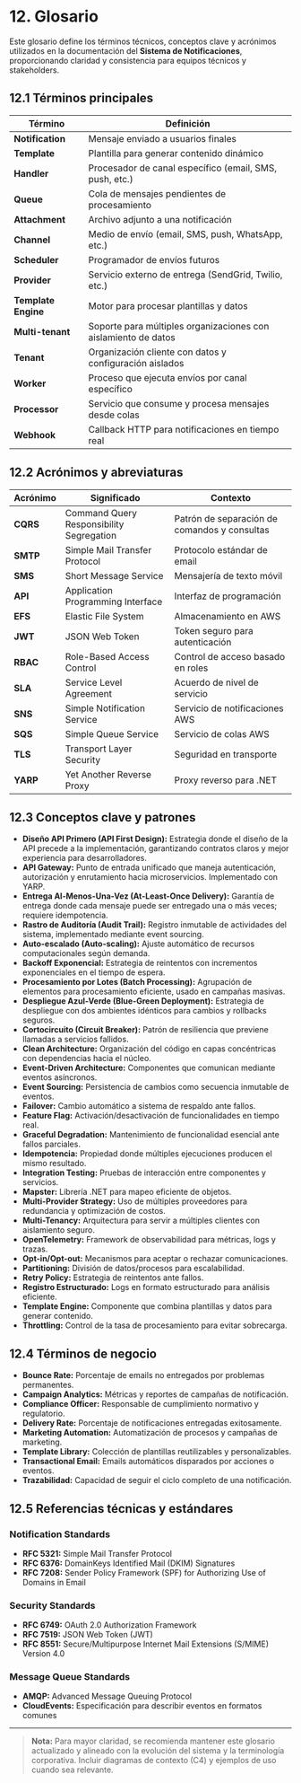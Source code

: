 # 12. Glosario

Este glosario define los términos técnicos, conceptos clave y acrónimos utilizados en la documentación del **Sistema de Notificaciones**, proporcionando claridad y consistencia para equipos técnicos y stakeholders.

## 12.1 Términos principales

| Término | Definición |
|----------|------------|
| **Notification** | Mensaje enviado a usuarios finales |
| **Template** | Plantilla para generar contenido dinámico |
| **Handler** | Procesador de canal específico (email, SMS, push, etc.) |
| **Queue** | Cola de mensajes pendientes de procesamiento |
| **Attachment** | Archivo adjunto a una notificación |
| **Channel** | Medio de envío (email, SMS, push, WhatsApp, etc.) |
| **Scheduler** | Programador de envíos futuros |
| **Provider** | Servicio externo de entrega (SendGrid, Twilio, etc.) |
| **Template Engine** | Motor para procesar plantillas y datos |
| **Multi-tenant** | Soporte para múltiples organizaciones con aislamiento de datos |
| **Tenant** | Organización cliente con datos y configuración aislados |
| **Worker** | Proceso que ejecuta envíos por canal específico |
| **Processor** | Servicio que consume y procesa mensajes desde colas |
| **Webhook** | Callback HTTP para notificaciones en tiempo real |

## 12.2 Acrónimos y abreviaturas

| Acrónimo | Significado | Contexto |
|-----------|-------------|----------|
| **CQRS** | Command Query Responsibility Segregation | Patrón de separación de comandos y consultas |
| **SMTP** | Simple Mail Transfer Protocol | Protocolo estándar de email |
| **SMS** | Short Message Service | Mensajería de texto móvil |
| **API** | Application Programming Interface | Interfaz de programación |
| **EFS** | Elastic File System | Almacenamiento en AWS |
| **JWT** | JSON Web Token | Token seguro para autenticación |
| **RBAC** | Role-Based Access Control | Control de acceso basado en roles |
| **SLA** | Service Level Agreement | Acuerdo de nivel de servicio |
| **SNS** | Simple Notification Service | Servicio de notificaciones AWS |
| **SQS** | Simple Queue Service | Servicio de colas AWS |
| **TLS** | Transport Layer Security | Seguridad en transporte |
| **YARP** | Yet Another Reverse Proxy | Proxy reverso para .NET |

## 12.3 Conceptos clave y patrones

- **Diseño API Primero (API First Design):** Estrategia donde el diseño de la API precede a la implementación, garantizando contratos claros y mejor experiencia para desarrolladores.
- **API Gateway:** Punto de entrada unificado que maneja autenticación, autorización y enrutamiento hacia microservicios. Implementado con YARP.
- **Entrega Al-Menos-Una-Vez (At-Least-Once Delivery):** Garantía de entrega donde cada mensaje puede ser entregado una o más veces; requiere idempotencia.
- **Rastro de Auditoría (Audit Trail):** Registro inmutable de actividades del sistema, implementado mediante event sourcing.
- **Auto-escalado (Auto-scaling):** Ajuste automático de recursos computacionales según demanda.
- **Backoff Exponencial:** Estrategia de reintentos con incrementos exponenciales en el tiempo de espera.
- **Procesamiento por Lotes (Batch Processing):** Agrupación de elementos para procesamiento eficiente, usado en campañas masivas.
- **Despliegue Azul-Verde (Blue-Green Deployment):** Estrategia de despliegue con dos ambientes idénticos para cambios y rollbacks seguros.
- **Cortocircuito (Circuit Breaker):** Patrón de resiliencia que previene llamadas a servicios fallidos.
- **Clean Architecture:** Organización del código en capas concéntricas con dependencias hacia el núcleo.
- **Event-Driven Architecture:** Componentes que comunican mediante eventos asíncronos.
- **Event Sourcing:** Persistencia de cambios como secuencia inmutable de eventos.
- **Failover:** Cambio automático a sistema de respaldo ante fallos.
- **Feature Flag:** Activación/desactivación de funcionalidades en tiempo real.
- **Graceful Degradation:** Mantenimiento de funcionalidad esencial ante fallos parciales.
- **Idempotencia:** Propiedad donde múltiples ejecuciones producen el mismo resultado.
- **Integration Testing:** Pruebas de interacción entre componentes y servicios.
- **Mapster:** Librería .NET para mapeo eficiente de objetos.
- **Multi-Provider Strategy:** Uso de múltiples proveedores para redundancia y optimización de costos.
- **Multi-Tenancy:** Arquitectura para servir a múltiples clientes con aislamiento seguro.
- **OpenTelemetry:** Framework de observabilidad para métricas, logs y trazas.
- **Opt-in/Opt-out:** Mecanismos para aceptar o rechazar comunicaciones.
- **Partitioning:** División de datos/procesos para escalabilidad.
- **Retry Policy:** Estrategia de reintentos ante fallos.
- **Registro Estructurado:** Logs en formato estructurado para análisis eficiente.
- **Template Engine:** Componente que combina plantillas y datos para generar contenido.
- **Throttling:** Control de la tasa de procesamiento para evitar sobrecarga.

## 12.4 Términos de negocio

- **Bounce Rate:** Porcentaje de emails no entregados por problemas permanentes.
- **Campaign Analytics:** Métricas y reportes de campañas de notificación.
- **Compliance Officer:** Responsable de cumplimiento normativo y regulatorio.
- **Delivery Rate:** Porcentaje de notificaciones entregadas exitosamente.
- **Marketing Automation:** Automatización de procesos y campañas de marketing.
- **Template Library:** Colección de plantillas reutilizables y personalizables.
- **Transactional Email:** Emails automáticos disparados por acciones o eventos.
- **Trazabilidad:** Capacidad de seguir el ciclo completo de una notificación.

## 12.5 Referencias técnicas y estándares

### Notification Standards

- **RFC 5321:** Simple Mail Transfer Protocol
- **RFC 6376:** DomainKeys Identified Mail (DKIM) Signatures
- **RFC 7208:** Sender Policy Framework (SPF) for Authorizing Use of Domains in Email

### Security Standards

- **RFC 6749:** OAuth 2.0 Authorization Framework
- **RFC 7519:** JSON Web Token (JWT)
- **RFC 8551:** Secure/Multipurpose Internet Mail Extensions (S/MIME) Version 4.0

### Message Queue Standards

- **AMQP:** Advanced Message Queuing Protocol
- **CloudEvents:** Especificación para describir eventos en formatos comunes

---

> **Nota:** Para mayor claridad, se recomienda mantener este glosario actualizado y alineado con la evolución del sistema y la terminología corporativa. Incluir diagramas de contexto (C4) y ejemplos de uso cuando sea relevante.
